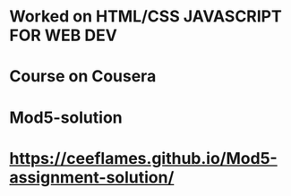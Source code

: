 # Worked on HTML/CSS JAVASCRIPT FOR WEB DEV 
# Course on Cousera
# Mod5-solution
 
# https://ceeflames.github.io/Mod5-assignment-solution/
